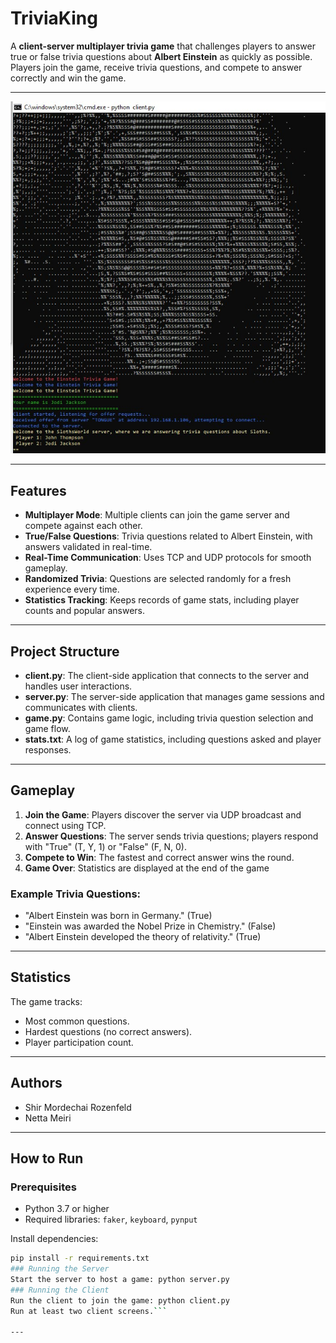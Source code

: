 # TriviaKing

A **client-server multiplayer trivia game** that challenges players to answer true or false trivia questions about **Albert Einstein** as quickly as possible. Players join the game, receive trivia questions, and compete to answer correctly and win the game.

---

![Game Banner](Screenshot.jpg)

---

## Features

- **Multiplayer Mode**: Multiple clients can join the game server and compete against each other.
- **True/False Questions**: Trivia questions related to Albert Einstein, with answers validated in real-time.
- **Real-Time Communication**: Uses TCP and UDP protocols for smooth gameplay.
- **Randomized Trivia**: Questions are selected randomly for a fresh experience every time.
- **Statistics Tracking**: Keeps records of game stats, including player counts and popular answers.

---

## Project Structure

- **client.py**: The client-side application that connects to the server and handles user interactions.  
- **server.py**: The server-side application that manages game sessions and communicates with clients.  
- **game.py**: Contains game logic, including trivia question selection and game flow.  
- **stats.txt**: A log of game statistics, including questions asked and player responses.  

---
## Gameplay
1. **Join the Game**: Players discover the server via UDP broadcast and connect using TCP.
2. **Answer Questions**: The server sends trivia questions; players respond with "True" (T, Y, 1) or "False" (F, N, 0).
3. **Compete to Win**: The fastest and correct answer wins the round.
4. **Game Over**: Statistics are displayed at the end of the game

### Example Trivia Questions:
- "Albert Einstein was born in Germany." (True)
- "Einstein was awarded the Nobel Prize in Chemistry." (False)
- "Albert Einstein developed the theory of relativity." (True)

---

## Statistics
The game tracks:
- Most common questions.
- Hardest questions (no correct answers).
- Player participation count.

---

## Authors
- Shir Mordechai Rozenfeld
- Netta Meiri

---
## How to Run

### Prerequisites
- Python 3.7 or higher
- Required libraries: `faker`, `keyboard`, `pynput`

Install dependencies:
```bash
pip install -r requirements.txt
### Running the Server
Start the server to host a game: python server.py
### Running the Client
Run the client to join the game: python client.py
Run at least two client screens.```

---

